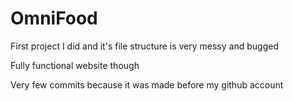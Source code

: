 # OmniFood

First project I did and it's file structure is very messy and bugged

Fully functional website though

Very few commits because it was made before my github account